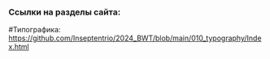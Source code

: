 ### Ссылки на разделы сайта:
#Типографика: https://github.com/Inseptentrio/2024_BWT/blob/main/010_typography/Index.html
